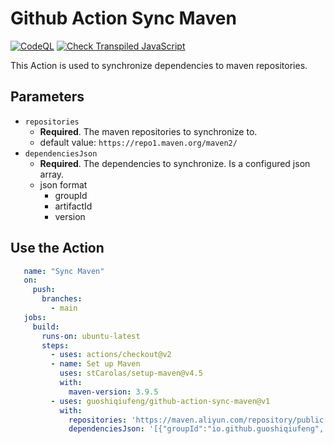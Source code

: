 # Github Action Sync Maven

[![CodeQL](https://github.com/guoshiqiufeng/github-action-async-maven/actions/workflows/codeql-analysis.yml/badge.svg)](https://github.com/guoshiqiufeng/github-action-async-maven/actions/workflows/codeql-analysis.yml)
[![Check Transpiled JavaScript](https://github.com/guoshiqiufeng/github-action-async-maven/actions/workflows/check-dist.yml/badge.svg)](https://github.com/guoshiqiufeng/github-action-async-maven/actions/workflows/check-dist.yml)

This Action is used to synchronize dependencies to maven repositories. 

## Parameters

- `repositories` 
  - **Required**. The maven repositories to synchronize to.
  - default value: `https://repo1.maven.org/maven2/`
- `dependenciesJson`
  - **Required**. The dependencies to synchronize. Is a configured json array.
  - json format
    - groupId
    - artifactId
    - version

## Use the Action

```yaml
   name: "Sync Maven"
   on:
     push:
       branches:
         - main
   jobs:
     build:
       runs-on: ubuntu-latest
       steps:
         - uses: actions/checkout@v2
         - name: Set up Maven
           uses: stCarolas/setup-maven@v4.5
           with:
             maven-version: 3.9.5
         - uses: guoshiqiufeng/github-action-sync-maven@v1
           with:
             repositories: 'https://maven.aliyun.com/repository/public'
             dependenciesJson: '[{"groupId":"io.github.guoshiqiufeng", "artifactId":"loki", "version":"0.8.1"},{"groupId":"io.github.guoshiqiufeng", "artifactId":"loki-spring-boot-starter", "version":"0.8.1"}]'

```


